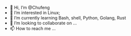 - 👋 Hi, I’m @Chufeng
- 👀 I’m interested in Linux;
- 🌱 I’m currently learning Bash, shell, Python, Golang, Rust
- 💞️ I’m looking to collaborate on ...
- 📫 How to reach me ...

<!---
Lumos1126/Lumos1126 is a ✨ special ✨ repository because its `README.md` (this file) appears on your GitHub profile.
You can click the Preview link to take a look at your changes.
--->
